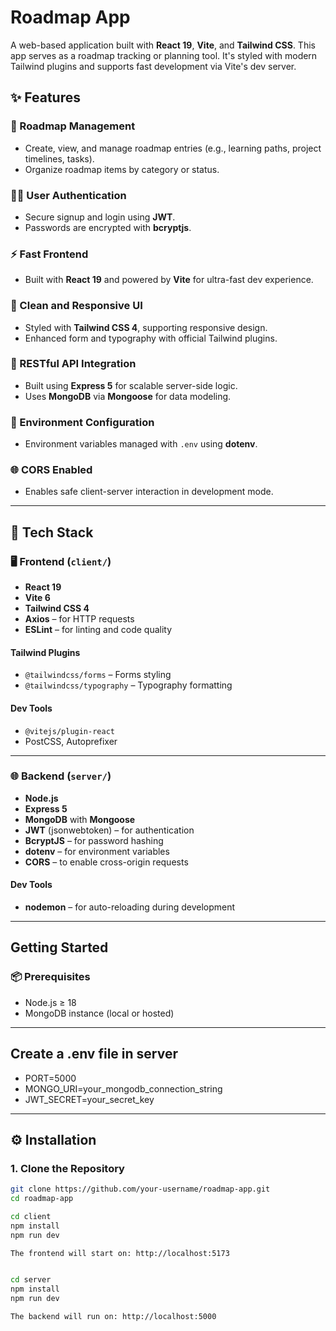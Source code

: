 
#  Roadmap App

A web-based application built with **React 19**, **Vite**, and **Tailwind CSS**. This app serves as a roadmap tracking or planning tool. It's styled with modern Tailwind plugins and supports fast development via Vite's dev server.

## ✨ Features

### 🧭 Roadmap Management  
- Create, view, and manage roadmap entries (e.g., learning paths, project timelines, tasks).
- Organize roadmap items by category or status.

### 🧑‍💼 User Authentication  
- Secure signup and login using **JWT**.
- Passwords are encrypted with **bcryptjs**.

### ⚡ Fast Frontend  
- Built with **React 19** and powered by **Vite** for ultra-fast dev experience.

### 🎨 Clean and Responsive UI  
- Styled with **Tailwind CSS 4**, supporting responsive design.
- Enhanced form and typography with official Tailwind plugins.

### 🔌 RESTful API Integration  
- Built using **Express 5** for scalable server-side logic.
- Uses **MongoDB** via **Mongoose** for data modeling.

### 🔐 Environment Configuration  
- Environment variables managed with `.env` using **dotenv**.

### 🌐 CORS Enabled  
- Enables safe client-server interaction in development mode.

---


## 🧩 Tech Stack

### 🖥️ Frontend (`client/`)
- **React 19**
- **Vite 6**
- **Tailwind CSS 4**
- **Axios** – for HTTP requests
- **ESLint** – for linting and code quality

#### Tailwind Plugins
- `@tailwindcss/forms` – Forms styling
- `@tailwindcss/typography` – Typography formatting

#### Dev Tools
- `@vitejs/plugin-react`
- PostCSS, Autoprefixer

---

### 🌐 Backend (`server/`)
- **Node.js**
- **Express 5**
- **MongoDB** with **Mongoose**
- **JWT** (jsonwebtoken) – for authentication
- **BcryptJS** – for password hashing
- **dotenv** – for environment variables
- **CORS** – to enable cross-origin requests

#### Dev Tools
- **nodemon** – for auto-reloading during development

---
##  Getting Started
### 📦 Prerequisites
- Node.js ≥ 18
- MongoDB instance (local or hosted)

---
## Create a .env file in server

- PORT=5000
- MONGO_URI=your_mongodb_connection_string
- JWT_SECRET=your_secret_key

---
## ⚙️ Installation

### 1. Clone the Repository

```bash
git clone https://github.com/your-username/roadmap-app.git
cd roadmap-app

cd client
npm install
npm run dev

The frontend will start on: http://localhost:5173


cd server
npm install
npm run dev

The backend will run on: http://localhost:5000 
